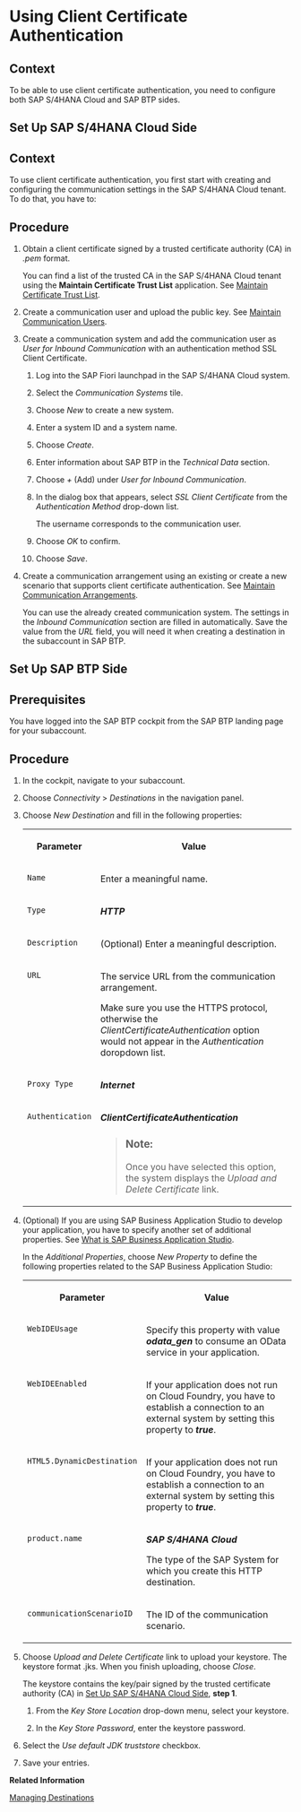 <!-- loio54d36ff122d64c59a10b803463d82f0b -->

# Using Client Certificate Authentication



## Context

To be able to use client certificate authentication, you need to configure both SAP S/4HANA Cloud and SAP BTP sides.

 <a name="loiod8e98a9d49b844479049208bf00593a1"/>

<!-- loiod8e98a9d49b844479049208bf00593a1 -->

## Set Up SAP S/4HANA Cloud Side



<a name="loiod8e98a9d49b844479049208bf00593a1__context_qrv_ljr_b2b"/>

## Context

To use client certificate authentication, you first start with creating and configuring the communication settings in the SAP S/4HANA Cloud tenant. To do that, you have to:



<a name="loiod8e98a9d49b844479049208bf00593a1__steps_rrv_ljr_b2b"/>

## Procedure

1.  Obtain a client certificate signed by a trusted certificate authority \(CA\) in *.pem* format.

    You can find a list of the trusted CA in the SAP S/4HANA Cloud tenant using the **Maintain Certificate Trust List** application. See [Maintain Certificate Trust List](https://help.sap.com/viewer/f544846954f24b9183eddadcc41bdc3b/1808.500/en-US/2b3c3f1e4007472883abe5226e84f05f.html).

2.  Create a communication user and upload the public key. See [Maintain Communication Users](https://help.sap.com/viewer/f544846954f24b9183eddadcc41bdc3b/1808.500/en-US/eef80dda3867461c92ac1273689ed36f.html).

3.  Create a communication system and add the communication user as *User for Inbound Communication* with an authentication method SSL Client Certificate.

    1.  Log into the SAP Fiori launchpad in the SAP S/4HANA Cloud system.

    2.  Select the *Communication Systems* tile.

    3.  Choose *New* to create a new system.

    4.  Enter a system ID and a system name.

    5.  Choose *Create*.

    6.  Enter information about SAP BTP in the *Technical Data* section.

    7.  Choose *+* \(Add\) under *User for Inbound Communication*.

    8.  In the dialog box that appears, select *SSL Client Certificate* from the *Authentication Method* drop-down list.

        The username corresponds to the communication user.

    9.  Choose *OK* to confirm.

    10. Choose *Save*.


4.  Create a communication arrangement using an existing or create a new scenario that supports client certificate authentication. See [Maintain Communication Arrangements](https://help.sap.com/viewer/f544846954f24b9183eddadcc41bdc3b/1808.500/en-US/fab3fd449cf74c6384622b98831e989e.html).

    You can use the already created communication system. The settings in the *Inbound Communication* section are filled in automatically. Save the value from the *URL* field, you will need it when creating a destination in the subaccount in SAP BTP.


 <a name="loio311edbe5befa4e06b434c2130bc493b2"/>

<!-- loio311edbe5befa4e06b434c2130bc493b2 -->

## Set Up SAP BTP Side



<a name="loio311edbe5befa4e06b434c2130bc493b2__prereq_yhj_m5w_3bb"/>

## Prerequisites

You have logged into the SAP BTP cockpit from the SAP BTP landing page for your subaccount.



<a name="loio311edbe5befa4e06b434c2130bc493b2__steps_vhq_fww_3bb"/>

## Procedure

1.  In the cockpit, navigate to your subaccount.

2.  Choose *Connectivity* \> *Destinations* in the navigation panel.

3.  Choose *New Destination* and fill in the following properties:


    <table>
    <tr>
    <th valign="top">

    Parameter


    
    </th>
    <th valign="top">

    Value


    
    </th>
    </tr>
    <tr>
    <td valign="top">

    `Name`


    
    </td>
    <td valign="top">

    Enter a meaningful name.


    
    </td>
    </tr>
    <tr>
    <td valign="top">

    `Type`


    
    </td>
    <td valign="top">

    ***HTTP***


    
    </td>
    </tr>
    <tr>
    <td valign="top">

    `Description`


    
    </td>
    <td valign="top">

    \(Optional\) Enter a meaningful description.


    
    </td>
    </tr>
    <tr>
    <td valign="top">

    `URL`


    
    </td>
    <td valign="top">

    The service URL from the communication arrangement.

    Make sure you use the HTTPS protocol, otherwise the *ClientCertificateAuthentication* option would not appear in the *Authentication* doropdown list.


    
    </td>
    </tr>
    <tr>
    <td valign="top">

    `Proxy Type`


    
    </td>
    <td valign="top">

     ***Internet*** 


    
    </td>
    </tr>
    <tr>
    <td valign="top">

    `Authentication`


    
    </td>
    <td valign="top">

    ***ClientCertificateAuthentication***

    > ### Note:  
    > Once you have selected this option, the system displays the *Upload and Delete Certificate* link.


    
    </td>
    </tr>
    </table>
    
4.  \(Optional\) If you are using SAP Business Application Studio to develop your application, you have to specify another set of additional properties. See [What is SAP Business Application Studio](https://help.sap.com/products/SAP%20Business%20Application%20Studio/9d1db9835307451daa8c930fbd9ab264/8f46c6e6f86641cc900871c903761fd4.html?version=Cloud).

    In the *Additional Properties*, choose *New Property* to define the following properties related to the SAP Business Application Studio:


    <table>
    <tr>
    <th valign="top">

    Parameter


    
    </th>
    <th valign="top">

    Value


    
    </th>
    </tr>
    <tr>
    <td valign="top">

    `WebIDEUsage`


    
    </td>
    <td valign="top">

    Specify this property with value ***odata\_gen*** to consume an OData service in your application.


    
    </td>
    </tr>
    <tr>
    <td valign="top">

    `WebIDEEnabled`


    
    </td>
    <td valign="top">

    If your application does not run on Cloud Foundry, you have to establish a connection to an external system by setting this property to ***true***.


    
    </td>
    </tr>
    <tr>
    <td valign="top">

    `HTML5.DynamicDestination`


    
    </td>
    <td valign="top">

    If your application does not run on Cloud Foundry, you have to establish a connection to an external system by setting this property to ***true***.


    
    </td>
    </tr>
    <tr>
    <td valign="top">

    `product.name`


    
    </td>
    <td valign="top">

    ***SAP S/4HANA Cloud***

    The type of the SAP System for which you create this HTTP destination.


    
    </td>
    </tr>
    <tr>
    <td valign="top">

    `communicationScenarioID`


    
    </td>
    <td valign="top">

    The ID of the communication scenario.


    
    </td>
    </tr>
    </table>
    
5.  Choose *Upload and Delete Certificate* link to upload your keystore. The keystore format .jks. When you finish uploading, choose *Close*.

    The keystore contains the key/pair signed by the trusted certificate authority \(CA\) in [Set Up SAP S/4HANA Cloud Side](using-client-certificate-authentication-54d36ff.md#loiod8e98a9d49b844479049208bf00593a1), **step 1**.

    1.  From the *Key Store Location* drop-down menu, select your keystore.

    2.  In the *Key Store Password*, enter the keystore password.


6.  Select the *Use default JDK truststore* checkbox.

7.  Save your entries.


**Related Information**  


[Managing Destinations](https://help.sap.com/viewer/cca91383641e40ffbe03bdc78f00f681/Cloud/en-US/84e45e071c7646c88027fffc6a7bb787.html)

